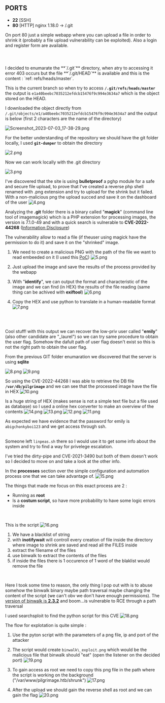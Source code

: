 ## PORTS
- **22** [SSH]
- **80** [HTTP] nginx 1.18.0 &#8594; /.git


On port 80 just a simple webapp where you can upload a file in order to shrink it (probably a file upload vulnerability can be exploited). Also a login and register form are available.
#
<br>
I decided to enumarate the **`/.git`** directory, when atry to accessing it error 403 occurs but the file **`/.git/HEAD`** is available and this is the content : `ref: refs/heads/master`.

This is the current branch so when try to access **`/.git/refs/heads/master`** the output is `e1a40beebc7035212efdcb15476f9c994e3634a7` which is the object stored on the HEAD.

I downloaded the object directly from `/.git/objects/e1/a40beebc7035212efdcb15476f9c994e3634a7` and the output is below (first 2 characters are the name of the directory)

![Screenshot_2023-07-03_17-38-29.png](img/Screenshot_2023-07-03_17-38-29.png)

For the better understanding of the repository we should have the git folder locally, I used **`git-dumper`** to obtain the directory

![2.png](img/2.png)

Now we can work locally with the .git directory

![3.png](img/3.png)

I've discovered that the site is using **bulletproof** a pghp module for a safe and secure file upload, to prove that I've created a reverse php shell renamed with .png extension and try to upload for the shrink but it failed.
With a non-malicious png the upload succed and save it on the dashboard of the user
![4.png](img/4.png)


Analyzing the **.git** folder there is a binary called "**magick**" (command line tool of imagemagick) which is a PHP extension for processing images, the version is 7.1.0-49 and with a quick search is vulnerable to **CVE-2022-44268** (<u>Information Disclosure</u>)

The vulnerability allow to read a file (if theuser using magick have the permission to do it) and save it on the "shrinked" image.

1) We need to create a malicious PNG with the path of the file we want to read embeeded on it (I used this [PoC](https://github.com/Sybil-Scan/imagemagick-lfi-poc))
![5.png](img/5.png)

2) Just upload the image and save the results of the process provided by the webapp
3) With "**identify**", we can output the format and characteristic of the image and we can find (in HEX) the results of the file reading (same thing can be achived with **exiftool**)
![6.png](img/6.png)

4) Copy the HEX and use python to translate in a human-readable format
![7.png](img/7.png)

<br><br>

Cool stuff! with this output we can recover the low-priv user called "**emily**" (also other candidate are "\_laurel") so we can try same procedure to obtain the user flag. Somehow the dafult path of user flag doesn't exist so this is not the right path to obtain the user flag.

From the previous GIT folder enumaration we discovered that the server is using **sqlite**


![8.png](imgresources/8.png) 
![9.png](img/9.png)

So using the CVE-2022-44268 I was able to retrieve the DB file **`/var/db/pilgrimage`** and we can see that the processed image have the file in HEX
![10.png](img/10.png)

Is a huge string of HEX (makes sense is not a simple text file but a file used as database) so I used a online hex converter to make an overview of the contents
![14.png](img/14.png)
![13.png](img/13.png)
![12.png](img/12.png)
![11.png](img/11.png)

As expected we have evidence that the password for emily is `abigchonkyboi123` and we get access through ssh.
<br><br>

Someone left `linpeas.sh` there so I would use it to get some info about the system and try to find a way for privelege escalation.

I've tried the dirty-pipe and CVE-2021-3490 but both of them doesn't work so I decided to move on and take a look at the other info.

In the **processes** section over the simple configuration and automation process one that we can take advantage of.
![15.png](img/15.png)

The things that made me focus on this exact process are 2 :
* Running as **root**
* Is a **costum script**, so have more probability to have some logic errors inside
<br>

This is the script
![16.png](img/16.png)


1) We have a blacklist of string 
2) with **inotifywait** will controll every creation of file inside the directory where image to shrink are saved and read all the FILES inside
3) extract the filename of the files
4) use binwalk to extract the contents of the files
5) if inside the files there is 1 occurence of 1 word of the blaklist would remove the file

<br>

Here I took some time to reason, the only thing I pop out with is to abuse somehow the binwalk binary maybe path traversal maybe changing the content of the script (we can't obv we don't have enough permissions). The <u>version of binwalk is **2.3.2**</u> and boom...is vulnerable to RCE through a path traversal

I used searchsploit to find the python script for this CVE
![18.png](img/18.png)

The flow for explotation is quite simple : 
1) Use the pyton script with the parameters of a png file, ip and port of the attacker 
2) The script would create `binwalk\_exploit.png` which would be the malicious file that binwalk should "eat" (open the listener on the decided port)
![19.png](img/19.png)


3) To gain access as root we need to copy this png file in the path where the script is working on the background ("/var/www/pilgrimage.htb/shrunk")
![17.png](img/17.png)



4) After the upload we should gain the reverse shell as root and we can gain the flag
![20.png](img/20.png)

